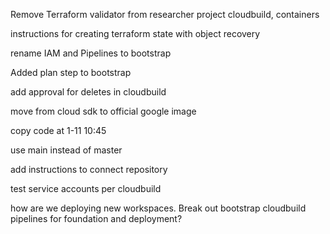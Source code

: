 Remove Terraform validator from researcher project cloudbuild, containers

instructions for creating terraform state with object recovery

rename IAM and Pipelines to bootstrap

Added plan step to bootstrap

add approval for deletes in cloudbuild

move from cloud sdk to official google image

copy code at 1-11 10:45

use main instead of master

add instructions to connect repository

test service accounts per cloudbuild

how are we deploying new workspaces.  Break out bootstrap cloudbuild pipelines for foundation and deployment?

